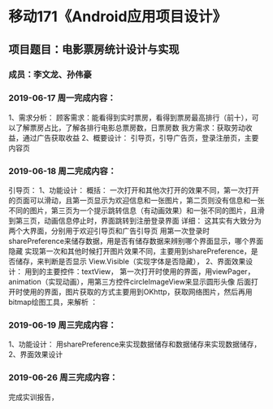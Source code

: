 # 移动171《Android应用项目设计》
## 项目题目：电影票房统计设计与实现
### 成员：李文龙、孙伟豪

### 2019-06-17 周一完成内容：
1、需求分析：
顾客需求：能看得到实时票房，看得到票房最高排行（前十），可以了解票房占比，了解各排行电影总票房数，日票房数
我方需求：获取劳动收益，通过广告获取收益
2、概要设计：
引导页，引导广告页，登录注册页，主要内容页


### 2019-06-18 周二完成内容：

引导页：
1、功能设计：
概括：
一次打开和其他次打开的效果不同，第一次打开的页面可以滑动，且第一页显示为欢迎信息和一张图片，第二页则没有信息和一张不同的图片，第三页为一个提示跳转信息（有动画效果）和一张不同的图片，且滑到第三页，动画信息停止时，界面跳转到注册登录界面
详细：
这其实有大致分为两个大界面，分别用于欢迎引导页和广告引导页
用第一次登录时sharePreference来储存数据，用是否有储存数据来辨别哪个界面显示，哪个界面隐藏
实现第一次和其他时候打开图片效果不同，主要用到sharePreference，是否储存，来判断是否显示
View.Visible（实现字体是否隐藏），
2、界面效果设计：
用到的主要控件：textView，
第一次打开时使用的界面，用viewPager，animation（实现动画），用第三方控件circleImageView来显示圆形头像
后面打开时使用的界面，图片获取的方式主要用到OKhttp，获取网络图片，然后再用bitmap绘图工具，来解析
：

### 2019-06-19 周三完成内容：
1、功能设计：
用sharePreference来实现数据储存和数据储存来实现数据储存，
2、界面效果设计
### 2019-06-26 周三完成内容：
完成实训报告，
